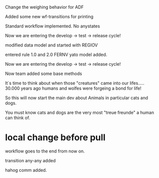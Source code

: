 
Change the weighing behavior for ADF

Added some new wf-transitions for printing

Standard workflow implemented. No anystates

Now we are entering the develop -> test -> release cycle!

modified data model and started with REGIOV

entered rule 1.0 and 2.0 FERNV
yato model added.




Now we are entering the develop -> test -> release cycle!

Now team added some base methods

It´s time to think about when those "creatures" came into
our lifes.....
30.000 years ago humans and wolfes were forgeing a bond for life!

So this will now start the main dev about
Animals
in particular cats and dogs.

You must know cats and dogs are the very most
"treue freunde"  a human can think of.


local change before pull
========================================================================
workflow goes to the end from now on.

transition any-any added

hahog comm added.
